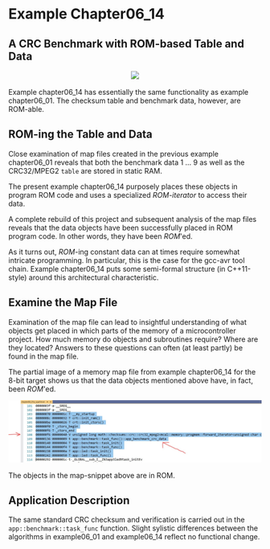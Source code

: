 # Example Chapter06_14
## A CRC Benchmark with ROM-based Table and Data

<p align="center">
    <a href="https://godbolt.org/z/W8vnaP66P" alt="godbolt">
        <img src="https://img.shields.io/badge/try%20it%20on-godbolt-green" /></a>
</p>

Example chapter06_14 has essentially the same functionality
as example chapter06_01. The checksum table and
benchmark data, however, are ROM-able.

## ROM-ing the Table and Data

Close examination of map files created in the
previous example chapter06_01 reveals that both the benchmark data
$1~{\ldots}~9$ as well as the CRC32/MPEG2 `table` are stored in
static RAM.

The present example chapter06_14 purposely places
these objects in program ROM code and uses a specialized
_ROM_-_iterator_ to access their data.

A complete rebuild of this project and subsequent analysis
of the map files reveals that the data objects
have been successfully placed in ROM program code.
In other words, they have been _ROM_'ed.

As it turns out, _ROM_-ing constant data can at times require
somewhat intricate programming. In particular, this is the case
for the gcc-avr tool chain. Example chapter06_14 puts some
semi-formal structure (in C++11-style) around this architectural
characteristic.

## Examine the Map File

Examination of the map file can lead to insightful understanding
of what objects get placed in which parts of the memory of a microcontroller
project. How much memory do objects and subroutines require?
Where are they located? Answers to these questions can often
(at least partly) be found in the map file.

The partial image of a memory map file from example chapter06_14 for
the 8-bit target shows us that the data objects mentioned above have,
in fact, been _ROM_'ed.

![](./images/romdata.jpg)

The objects in the map-snippet above are in ROM.

## Application Description

The same standard CRC checksum and verification
is carried out in the `app::benchmark::task_func`
function. Slight sylistic differences between the algorithms in
example06_01 and example06_14 reflect no functional change.
